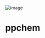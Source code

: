 ![image](https://github.com/amidecar/ppchem/assets/160875931/856248f5-5bda-4b23-9d89-87a4c8a7b945)
# ppchem

